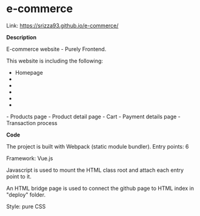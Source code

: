 # e-commerce


Link: https://srizza93.github.io/e-commerce/

<b>Description</b>
<p>E-commerce website - Purely Frontend.</p>

<p>This website is including the following:</p>

<ul>
  <li>Homepage</li>
  <li></li>
  <li></li>
  <li></li>
  <li></li>
  <li></li>
  
</ul>
- Products page
- Product detail page
- Cart
- Payment details page
- Transaction process
</p>
<b>Code</b>
<p>The project is built with Webpack (static module bundler).
Entry points: 6

Framework: Vue.js

Javascript is used to mount the HTML class root and attach each entry point to it.

An HTML bridge page is used to connect the github page to HTML index in "deploy" folder.

Style: pure CSS
</p>

